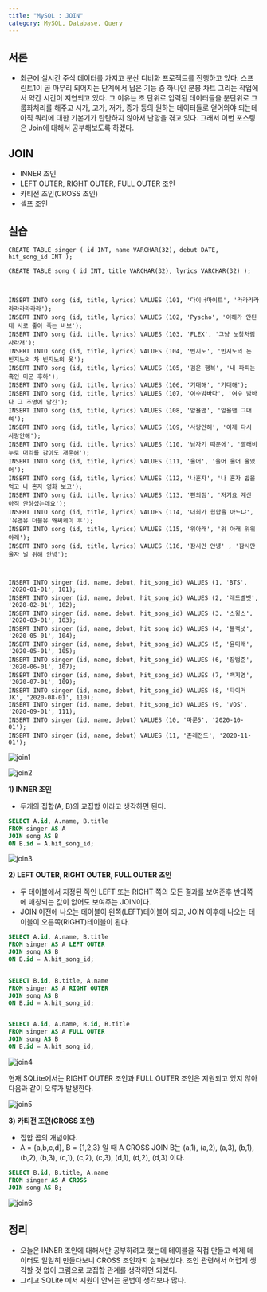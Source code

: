 ```yaml
---
title: "MySQL : JOIN"
category: MySQL, Database, Query
---
```




## 서론

- 최근에 실시간 주식 데이터를 가지고 분산 디비화 프로젝트를 진행하고 있다. 스프린트1이 곧 마무리 되어지는 단계에서 남은 기능 중 하나인 분봉 차트 그리는 작업에서 약간 시간이 지연되고 있다. 그 이유는 초 단위로 입력된 데이터들을 분단위로 그룹화처리를 해주고 시가, 고가, 저가, 종가 등의 원하는 데이터들로 얻어와야 되는데 아직 쿼리에 대한 기본기가 탄탄하지 않아서 난항을 겪고 있다. 그래서 이번 포스팅은 Join에 대해서 공부해보도록 하겠다.



## JOIN

- INNER 조인
- LEFT OUTER, RIGHT OUTER, FULL OUTER 조인
- 카티전 조인(CROSS 조인)
- 셀프 조인



## 실습

```sqlite
CREATE TABLE singer ( id INT, name VARCHAR(32), debut DATE, hit_song_id INT );

CREATE TABLE song ( id INT, title VARCHAR(32), lyrics VARCHAR(32) );



INSERT INTO song (id, title, lyrics) VALUES (101, '다이너마이트', '라라라라라라라라라라'); 
INSERT INTO song (id, title, lyrics) VALUES (102, 'Pyscho', '이해가 안된대 서로 좋아 죽는 바보'); 
INSERT INTO song (id, title, lyrics) VALUES (103, 'FLEX', '그냥 노창처럼 사라져'); 
INSERT INTO song (id, title, lyrics) VALUES (104, '빈지노', '빈지노의 돈 빈지노의 차 빈지노의 옷'); 
INSERT INTO song (id, title, lyrics) VALUES (105, '검은 행복', '내 파피는 흑인 미군 후하'); 
INSERT INTO song (id, title, lyrics) VALUES (106, '기대해', '기대해'); 
INSERT INTO song (id, title, lyrics) VALUES (107, '여수밤바다', '여수 밤바다 그 조명에 담긴'); 
INSERT INTO song (id, title, lyrics) VALUES (108, '암욜맨', '암욜맨 그대여'); 
INSERT INTO song (id, title, lyrics) VALUES (109, '사랑안해', '이제 다시 사랑안해'); 
INSERT INTO song (id, title, lyrics) VALUES (110, '남자기 때문에', '빨래비누로 머리를 감아도 개운해'); 
INSERT INTO song (id, title, lyrics) VALUES (111, '울어', '울어 울어 울었어'); 
INSERT INTO song (id, title, lyrics) VALUES (112, '나혼자', '나 혼자 밥을 먹고 나 혼자 영화 보고'); 
INSERT INTO song (id, title, lyrics) VALUES (113, '편의점', '저기요 계산 아직 안하셨는데요'); 
INSERT INTO song (id, title, lyrics) VALUES (114, '너희가 힙합을 아느냐', '유앤유 더블유 왜씨케이 후'); 
INSERT INTO song (id, title, lyrics) VALUES (115, '위아래', '위 아래 위위 아래'); 
INSERT INTO song (id, title, lyrics) VALUES (116, '잠시만 안녕' , '잠시만 울자 널 위해 안녕');



INSERT INTO singer (id, name, debut, hit_song_id) VALUES (1, 'BTS', '2020-01-01', 101); 
INSERT INTO singer (id, name, debut, hit_song_id) VALUES (2, '레드벨벳', '2020-02-01', 102); 
INSERT INTO singer (id, name, debut, hit_song_id) VALUES (3, '스윙스', '2020-03-01', 103); 
INSERT INTO singer (id, name, debut, hit_song_id) VALUES (4, '블랙넛', '2020-05-01', 104); 
INSERT INTO singer (id, name, debut, hit_song_id) VALUES (5, '윤미래', '2020-05-01', 105); 
INSERT INTO singer (id, name, debut, hit_song_id) VALUES (6, '장범준', '2020-06-01', 107); 
INSERT INTO singer (id, name, debut, hit_song_id) VALUES (7, '백지영', '2020-07-01', 109); 
INSERT INTO singer (id, name, debut, hit_song_id) VALUES (8, '타이거JK', '2020-08-01', 110); 
INSERT INTO singer (id, name, debut, hit_song_id) VALUES (9, 'VOS', '2020-09-01', 111); 
INSERT INTO singer (id, name, debut) VALUES (10, '마룬5', '2020-10-01'); 
INSERT INTO singer (id, name, debut) VALUES (11, '존레전드', '2020-11-01');
```

![join1](https://user-images.githubusercontent.com/23491962/99553642-b9794b00-2a01-11eb-9c75-2df5679b025f.JPG)

![join2](https://user-images.githubusercontent.com/23491962/99553644-b9794b00-2a01-11eb-8fe0-4e707549cb57.JPG)



**1) INNER 조인**

-  두개의 집합(A, B)의 교집합 이라고 생각하면 된다.

```sql
SELECT A.id, A.name, B.title 
FROM singer AS A 
JOIN song AS B 
ON B.id = A.hit_song_id;
```

![join3](https://user-images.githubusercontent.com/23491962/99553647-ba11e180-2a01-11eb-88a4-2fb5eda46bff.JPG)



**2) LEFT OUTER, RIGHT OUTER, FULL OUTER 조인**

- 두 테이블에서 지정된 쪽인 LEFT 또는 RIGHT 쪽의 모든 결과를 보여준후 반대쪽에 매칭되는 값이 없어도 보여주는 JOIN이다.
- JOIN 이전에 나오는 테이블이 왼쪽(LEFT)테이블이 되고, JOIN 이후에 나오는 테이블이 오른쪽(RIGHT)테이블이 된다.

```sql
SELECT A.id, A.name, B.title 
FROM singer AS A LEFT OUTER 
JOIN song AS B 
ON B.id = A.hit_song_id; 


SELECT B.id, B.title, A.name 
FROM singer AS A RIGHT OUTER 
JOIN song AS B 
ON B.id = A.hit_song_id;


SELECT A.id, A.name, B.id, B.title 
FROM singer AS A FULL OUTER 
JOIN song AS B 
ON B.id = A.hit_song_id; 
```

![join4](https://user-images.githubusercontent.com/23491962/99553648-ba11e180-2a01-11eb-99c1-447e88d62f13.JPG)

현재 SQLite에서는 RIGHT OUTER 조인과 FULL OUTER 조인은 지원되고 있지 않아 다음과 같이 오류가 발생한다.

![join5](https://user-images.githubusercontent.com/23491962/99553651-baaa7800-2a01-11eb-98f1-1f4ded1e2f77.JPG)




**3) 카티전 조인(CROSS 조인)**

- 집합 곱의 개념이다.
- A = {a,b,c,d}, B = {1,2,3} 일 때 A CROSS JOIN B는 (a,1), (a,2), (a,3),  (b,1), (b,2), (b,3),  (c,1), (c,2), (c,3),  (d,1), (d,2), (d,3) 이다.

```sql
SELECT B.id, B.title, A.name 
FROM singer AS A CROSS 
JOIN song AS B;
```

![join6](https://user-images.githubusercontent.com/23491962/99553637-b8481e00-2a01-11eb-8002-084b611ee725.JPG)




## 정리

- 오늘은 INNER 조인에 대해서만 공부하려고 했는데 테이블을 직접 만들고 예제 데이터도 일일히 만들다보니 CROSS 조인까지 살펴보았다. 조인 관련해서 어렵게 생각할 것 없이 그림으로 교집합 관계를 생각하면 되겠다.
- 그리고 SQLite 에서 지원이 안되는 문법이 생각보다 많다.

